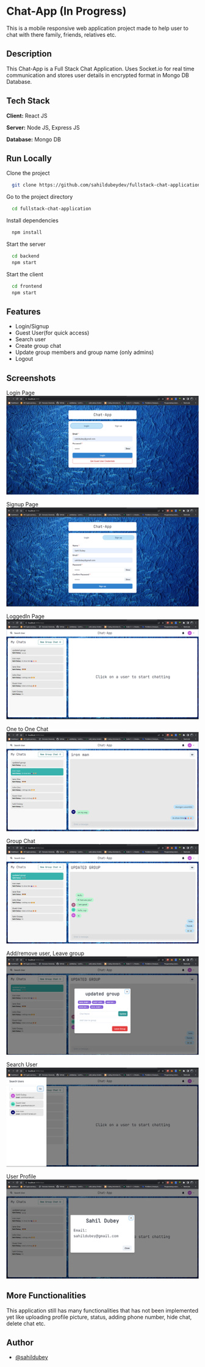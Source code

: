 
# Chat-App (In Progress)

This is a mobile responsive web application project 
made to help user to chat with there family, friends, relatives etc.

## Description

This Chat-App is a Full Stack Chat Application. Uses Socket.io for 
real time communication and stores user details in encrypted format 
in Mongo DB Database.





## Tech Stack

**Client:** React JS

**Server:** Node JS, Express JS

**Database:** Mongo DB


## Run Locally

Clone the project

```bash
  git clone https://github.com/sahildubeydev/fullstack-chat-application
```

Go to the project directory

```bash
  cd fullstack-chat-application
```

Install dependencies

```bash
  npm install
```

Start the server

```bash
  cd backend
  npm start
```

Start the client

```bash
  cd frontend
  npm start
```





## Features

- Login/Signup
- Guest User(for quick access)
- Search user
- Create group chat
- Update group members and group name (only admins)
- Logout


## Screenshots
Login Page
![login page](screenshots/loginpage.png)

Signup Page
![signup page](screenshots/signuppage.png)

LoggedIn Page
![loggedin page](screenshots/loggedinpage.png)

One to One Chat 
![one to one chat](screenshots/onetoonechat.png)

Group Chat
![group chat](screenshots/groupchat.png)

Add/remove user, Leave group 
![group chat](screenshots/add-remove-leave-group.png)

Search User
![search user](screenshots/searchuser.png)

User Profile
![user profile](screenshots/userprofile.png)


## More Functionalities

This application still has many functionalities 
that has not been implemented yet like uploading profile picture,
status, adding phone number, hide chat, delete chat etc.


## Author

- [@sahildubey](https://github.com/sahildubeydev)

